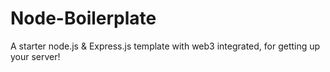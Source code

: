 # Node-Boilerplate

A starter node.js & Express.js template with web3 integrated, for getting up your server!
